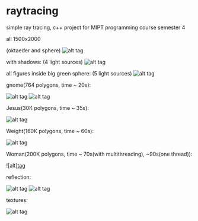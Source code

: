 # raytracing
simple ray tracing, c++ project for MIPT programming course semester 4 

all 1500x2000

(oktaeder and sphere)
![alt tag](http://savepic.ru/9384756.png)

with shadows:
(4 light sources)
![alt tag](http://savepic.ru/9381589.png)

all figures inside big green sphere:
(5 light sources)
![alt tag](http://savepic.ru/9391865.png)

gnome(764 polygons, time ~ 20s):

![alt tag](http://savepic.ru/9819413.png)
![alt tag](http://savepic.ru/9810197.png)

Jesus(30К polygons, time ~ 35s):

![alt tag](http://savepic.ru/9859713.png)

Weight(160К polygons, time ~ 60s):

![alt tag](http://savepic.ru/9885312.png)

Woman(200K polygons, time ~ 70s(with multithreading), ~90s(one thread)):

![alt][tag](http://savepic.ru/9835206.png)

reflection:

![alt tag](http://savepic.ru/9836460.png)
![alt tag](http://savepic.ru/9856640.png)

textures:

![alt tag](http://savepic.ru/9883337.png)

